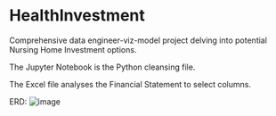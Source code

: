 # HealthInvestment
Comprehensive data engineer-viz-model project delving into potential Nursing Home Investment options.

The Jupyter Notebook is the Python cleansing file. 

The Excel file analyses the Financial Statement to select columns. 

ERD: 
![image](https://github.com/user-attachments/assets/619cf072-d914-4e91-8003-8a274b86105e)
